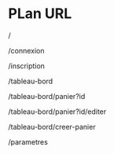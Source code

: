 # PLan URL
/

/connexion

/inscription

/tableau-bord

/tableau-bord/panier?id

/tableau-bord/panier?id/editer

/tableau-bord/creer-panier

/parametres

